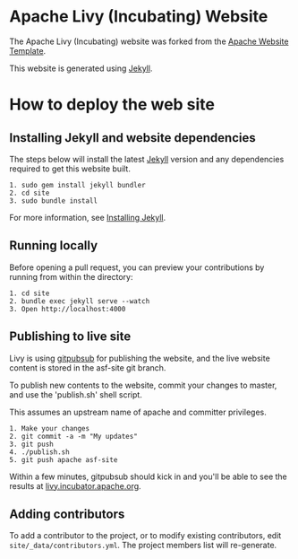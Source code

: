 <!--
{% comment %}
Licensed to the Apache Software Foundation (ASF) under one or more
contributor license agreements.  See the NOTICE file distributed with
this work for additional information regarding copyright ownership.
The ASF licenses this file to you under the Apache License, Version 2.0
(the "License"); you may not use this file except in compliance with
the License.  You may obtain a copy of the License at

http://www.apache.org/licenses/LICENSE-2.0

Unless required by applicable law or agreed to in writing, software
distributed under the License is distributed on an "AS IS" BASIS,
WITHOUT WARRANTIES OR CONDITIONS OF ANY KIND, either express or implied.
See the License for the specific language governing permissions and
limitations under the License.
{% endcomment %}
-->

# Apache Livy (Incubating) Website

The Apache Livy (Incubating) website was forked from the
[Apache Website Template](https://github.com/apache/apache-website-template).

This website is generated using [Jekyll](https://jekyllrb.com/).

# How to deploy the web site


## Installing Jekyll and website dependencies

The steps below will install the latest [Jekyll](https://jekyllrb.com/) version
and any dependencies required to get this website built.

```
1. sudo gem install jekyll bundler
2. cd site
3. sudo bundle install
```

For more information, see [Installing Jekyll](https://jekyllrb.com/docs/installation/).

## Running locally

Before opening a pull request, you can preview your contributions by running from within the directory:

```
1. cd site
2. bundle exec jekyll serve --watch
3. Open http://localhost:4000
```

## Publishing to live site

Livy is using [gitpubsub](http://www.apache.org/dev/gitpubsub.html) for publishing the website,
and the live website content is stored in the asf-site git branch.

To publish new contents to the website, commit your changes to master, and use the 'publish.sh' shell script.

This assumes an upstream name of apache and committer privileges.

```
1. Make your changes
2. git commit -a -m "My updates"
3. git push
4. ./publish.sh
5. git push apache asf-site
```

Within a few minutes, gitpubsub should kick in and you'll be able to see the results at
[livy.incubator.apache.org](https://livy.incubator.apache.org/).

## Adding contributors

To add a contributor to the project, or to modify existing contributors, edit `site/_data/contributors.yml`.
The project members list will re-generate.
